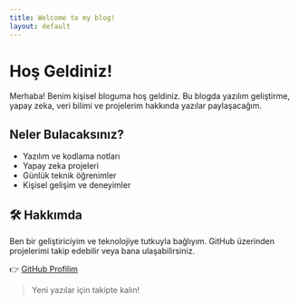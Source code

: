 ```yaml
---
title: Welcome to my blog!
layout: default
---
```


#  Hoş Geldiniz!

Merhaba! Benim kişisel bloguma hoş geldiniz. Bu blogda yazılım geliştirme, yapay zeka, veri bilimi ve projelerim hakkında yazılar paylaşacağım.

##  Neler Bulacaksınız?

- Yazılım ve kodlama notları  
- Yapay zeka projeleri  
- Günlük teknik öğrenimler  
- Kişisel gelişim ve deneyimler  

## 🛠 Hakkımda

Ben bir geliştiriciyim ve teknolojiye tutkuyla bağlıyım. GitHub üzerinden projelerimi takip edebilir veya bana ulaşabilirsiniz.

👉 [GitHub Profilim](https://github.com/kullanici-adin)

> Yeni yazılar için takipte kalın!

